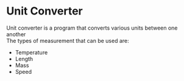 # Unit Converter
Unit converter is a program that converts various units between one another<br />
The types of measurement that can be used are:
- Temperature
- Length
- Mass
- Speed
